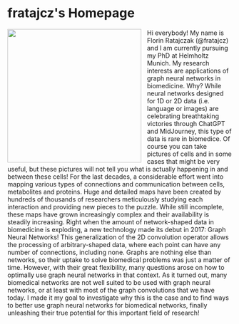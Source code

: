 # fratajcz's Homepage

<img align="left" src="image140.png" width="300px" style="float:left; padding-right:10px"> 
Hi everybody! My name is Florin Ratajczak (@fratajcz) and I am currently pursuing my PhD at Helmholtz Munich. My research interests are applications of graph neural networks in biomedicine. Why? While neural networks designed for 1D or 2D data (i.e. language or images) are celebrating breathtaking victories through ChatGPT and MidJourney, this type of data is rare in biomedice. Of course you can take pictures of cells and in some cases that might be very useful, but these pictures will not tell you what is actually happening in and between these cells! For the last decades, a considerable effort went into mapping various types of connections and communication between cells, metabolites and proteins. Huge and detailed maps have been created by hundreds of thousands of researchers meticulously studying each interaction and providing new pieces to the puzzle. While still incomplete, these maps have grown increasingly complex and their availability is steadily increasing. Right when the amount of network-shaped data in biomedicine is exploding, a new technology made its debut in 2017: Graph Neural Networks! This generalization of the 2D convolution operator allows the processing of arbitrary-shaped data, where each point can have any number of connections, including none. Graphs are nothing else than networks, so their uptake to solve biomedical problems was just a matter of time. However, with their great flexibility, many questions arose on how to optimally use graph neural networks in that context. As it turned out, many biomedical networks are not well suited to be used with graph neural networks, or at least with most of the graph convolutions that we have today. I made it my goal to investigate why this is the case and to find ways to better use graph neural networks for biomedical networks, finally unleashing their true potential for this important field of research!
